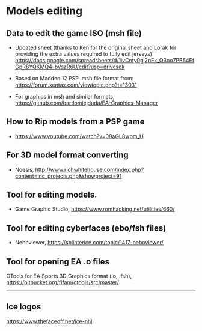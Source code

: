 # Models editing

## Data to edit the game ISO (msh file)

- Updated sheet (thanks to Ken for the original sheet and Lorak for providing the extra values required to fully edit jerseys)
https://docs.google.com/spreadsheets/d/1ivCnty0gj2pFk_Q3oo7PB54EfGpR8YQKMQ4-bVszR6U/edit?usp=drivesdk

- Based on Madden 12 PSP .msh file format from:
https://forum.xentax.com/viewtopic.php?t=13031

- For graphics in msh and similar formats, https://github.com/bartlomiejduda/EA-Graphics-Manager

## How to Rip models from a PSP game

- https://www.youtube.com/watch?v=08aGL8wpm_U

## For 3D model format converting

- Noesis, http://www.richwhitehouse.com/index.php?content=inc_projects.php&showproject=91 


## Tool for editing models.

- Game Graphic Studio, https://www.romhacking.net/utilities/660/

## Tool for editing cyberfaces (ebo/fsh files)

- Neboviewer, https://splinterice.com/topic/1417-neboviewer/

## Tool for opening  EA .o files

OTools for EA Sports 3D Graphics format (.o, .fsh), https://bitbucket.org/fifam/otools/src/master/

---

## Ice logos 
https://www.thefaceoff.net/ice-nhl
